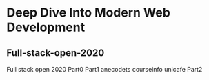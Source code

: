 # Deep Dive Into Modern Web Development 
## Full-stack-open-2020
Full stack open 2020
Part0
Part1
  anecodets
  courseinfo
  unicafe
Part2
